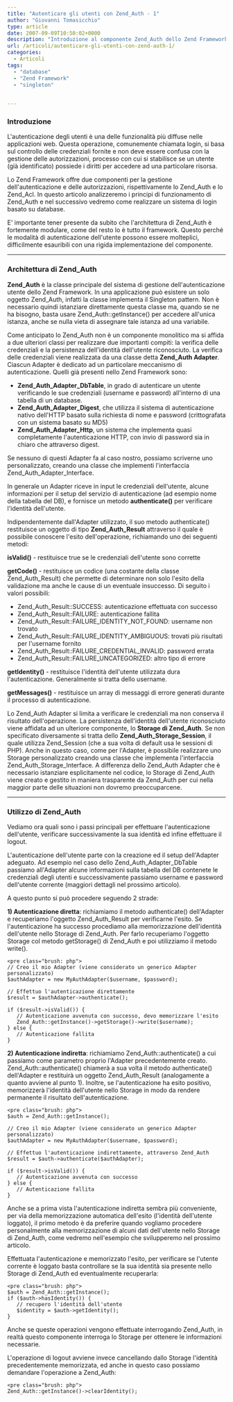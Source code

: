 ```yaml
---
title: "Autenticare gli utenti con Zend_Auth - 1"
author: "Giovanni Tomasicchio"
type: article
date: 2007-09-09T10:50:02+0000
description: "Introduzione al componente Zend_Auth dello Zend Framework per l'autenticazione degli utenti"
url: /articoli/autenticare-gli-utenti-con-zend-auth-1/
categories:
  - Articoli
tags:
  - "database"
  - "Zend Framework"
  - "singleton"

  
---
```

###  Introduzione

 L'autenticazione degli utenti è una delle funzionalità più diffuse nelle applicazioni web. Questa operazione, comunemente chiamata login, si basa sul controllo delle credenziali fornite e non deve essere confusa con la gestione delle autorizzazioni, processo con cui si stabilisce se un utente (già identificato) possiede i diritti per accedere ad una particolare risorsa.

 Lo Zend Framework offre due componenti per la gestione dell'autenticazione e delle autorizzazioni, rispettivamente lo Zend\_Auth e lo Zend\_Acl. In questo articolo analizzeremo i principi di funzionamento di Zend\_Auth e nel successivo vedremo come realizzare un sistema di login basato su database.

 E' importante tener presente da subito che l'architettura di Zend\_Auth è fortemente modulare, come del resto lo è tutto il framework. Questo perché le modalità di autenticazione dell'utente possono essere molteplici, difficilmente esauribili con una rigida implementazione del componente.

- - - - - -

###  Architettura di Zend\_Auth

 **Zend\_Auth** è la classe principale del sistema di gestione dell'autenticazione utente dello Zend Framework. In una applicazione può esistere un solo oggetto Zend\_Auth, infatti la classe implementa il Singleton pattern. Non è necessario quindi istanziare direttamente questa classe ma, quando se ne ha bisogno, basta usare Zend\_Auth::getInstance() per accedere all'unica istanza, anche se nulla vieta di assegnare tale istanza ad una variabile.

 Come anticipato lo Zend\_Auth non è un componente monolitico ma si affida a due ulteriori classi per realizzare due importanti compiti: la verifica delle credenziali e la persistenza dell'identità dell'utente riconosciuto. La verifica delle credenziali viene realizzata da una classe detta **Zend\_Auth Adapter**. Ciascun Adapter è dedicato ad un particolare meccanismo di autenticazione. Quelli già presenti nello Zend Framework sono:

- **Zend\_Auth\_Adapter\_DbTable**, in grado di autenticare un utente verificando le sue credenziali (username e password) all'interno di una tabella di un database.
- **Zend\_Auth\_Adapter\_Digest**, che utilizza il sistema di autenticazione nativo dell'HTTP basato sulla richiesta di nome e password (crittografata con un sistema basato su MD5)
- **Zend\_Auth\_Adapter\_Http**, un sistema che implementa quasi completamente l'autenticazione HTTP, con invio di password sia in chiaro che attraverso digest.
 
 Se nessuno di questi Adapter fa al caso nostro, possiamo scriverne uno personalizzato, creando una classe che implementi l'interfaccia Zend\_Auth\_Adapter\_Interface.

 In generale un Adapter riceve in input le credenziali dell'utente, alcune informazioni per il setup del servizio di autenticazione (ad esempio nome della tabella del DB), e fornisce un metodo **authenticate()** per verificare l'identità dell'utente.

 Indipendentemente dall'Adapter utilizzato, il suo metodo authenticate() restituisce un oggetto di tipo **Zend\_Auth\_Result** attraverso il quale è possibile conoscere l'esito dell'operazione, richiamando uno dei seguenti metodi:

 **isValid()** - restituisce true se le credenziali dell'utente sono corrette

 **getCode()** - restituisce un codice (una costante della classe Zend\_Auth\_Result) che permette di determinare non solo l'esito della validazione ma anche le cause di un eventuale insuccesso. Di seguito i valori possibili:

- Zend\_Auth\_Result::SUCCESS: autenticazione effettuata con successo
- Zend\_Auth\_Result::FAILURE: autenticazione fallita
- Zend\_Auth\_Result::FAILURE\_IDENTITY\_NOT\_FOUND: username non trovato
- Zend\_Auth\_Result::FAILURE\_IDENTITY\_AMBIGUOUS: trovati più risultati per l'username fornito
- Zend\_Auth\_Result::FAILURE\_CREDENTIAL\_INVALID: password errata
- Zend\_Auth\_Result::FAILURE\_UNCATEGORIZED: altro tipo di errore
 
 **getIdentity()** - restituisce l'identità dell'utente utilizzata dura l'autenticazione. Generalmente si tratta dello username.

 **getMessages()** - restituisce un array di messaggi di errore generati durante il processo di autenticazione.

 Lo Zend\_Auth Adapter si limita a verificare le credenziali ma non conserva il risultato dell'operazione. La persistenza dell'identità dell'utente riconosciuto viene affidata ad un ulteriore componente, lo **Storage di Zend\_Auth**. Se non specificato diversamente si tratta dello **Zend\_Auth\_Storage\_Session**, il quale utilizza Zend\_Session (che a sua volta di default usa le sessioni di PHP). Anche in questo caso, come per l'Adapter, è possibile realizzare uno Storage personalizzato creando una classe che implementa l'interfaccia Zend\_Auth\_Storage\_Interface. A differenza dello Zend\_Auth Adapter che è necessario istanziare esplicitamente nel codice, lo Storage di Zend\_Auth viene creato e gestito in maniera trasparente da Zend\_Auth per cui nella maggior parte delle situazioni non dovremo preoccuparcene.

- - - - - -

###  Utilizzo di Zend\_Auth

 Vediamo ora quali sono i passi principali per effettuare l'autenticazione dell'utente, verificare successivamente la sua identità ed infine effettuare il logout.

 L'autenticazione dell'utente parte con la creazione ed il setup dell'Adapter adeguato. Ad esempio nel caso dello Zend\_Auth\_Adapter\_DbTable passiamo all'Adapter alcune informazioni sulla tabella del DB contenete le credenziali degli utenti e successivamente passiamo username e password dell'utente corrente (maggiori dettagli nel prossimo articolo).

 A questo punto si può procedere seguendo 2 strade:

 **1) Autenticazione diretta**: richiamiamo il metodo authenticate() dell'Adapter e recuperiamo l'oggetto Zend\_Auth\_Result per verificarne l'esito. Se l'autenticazione ha successo procediamo alla memorizzazione dell'identità dell'utente nello Storage di Zend\_Auth. Per farlo recuperiamo l'oggetto Storage col metodo getStorage() di Zend\_Auth e poi utilizziamo il metodo write().

 ```
<pre class="brush: php">
// Creo il mio Adapter (viene considerato un generico Adapter personalizzato)
$authAdapter = new MyAuthAdapter($username, $password);

// Effettuo l'autenticazione direttamente
$result = $authAdapter->authenticate();

if ($result->isValid()) {
    // Autenticazione avvenuta con successo, devo memorizzare l'esito
    Zend_Auth::getInstance()->getStorage()->write($username);
} else {
    // Autenticazione fallita
}
```

 **2) Autenticazione indiretta**: richiamiamo Zend\_Auth::authenticate() a cui passiamo come parametro proprio l'Adapter precedentemente creato. Zend\_Auth::authenticate() chiamerà a sua volta il metodo authenticate() dell'Adapter e restituirà un oggetto Zend\_Auth\_Result (analogamente a quanto avviene al punto 1). Inoltre, se l'autenticazione ha esito positivo, memorizzerà l'identità dell'utente nello Storage in modo da rendere permanente il risultato dell'autenticazione.

 ```
<pre class="brush: php">
$auth = Zend_Auth::getInstance();

// Creo il mio Adapter (viene considerato un generico Adapter personalizzato)
$authAdapter = new MyAuthAdapter($username, $password);

// Effettuo l'autenticazione indirettamente, attraverso Zend_Auth
$result = $auth->authenticate($authAdapter);

if ($result->isValid()) {
    // Autenticazione avvenuta con successo
} else {
    // Autenticazione fallita
}
```

 Anche se a prima vista l'autenticazione indiretta sembra più conveniente, per via della memorizzazione automatica dell'esito (l'identità dell'utente loggato), il primo metodo è da preferire quando vogliamo procedere personalmente alla memorizzazione di alcuni dati dell'utente nello Storage di Zend\_Auth, come vedremo nell'esempio che svilupperemo nel prossimo articolo.

 Effettuata l'autenticazione e memorizzato l'esito, per verificare se l'utente corrente è loggato basta controllare se la sua identità sia presente nello Storage di Zend\_Auth ed eventualmente recuperarla:

 ```
<pre class="brush: php">
$auth = Zend_Auth::getInstance();
if ($auth->hasIdentity()) {
    // recupero l'identità dell'utente
    $identity = $auth->getIdentity();
}
```

 Anche se queste operazioni vengono effettuate interrogando Zend\_Auth, in realtà questo componente interroga lo Storage per ottenere le informazioni necessarie.

 L'operazione di logout avviene invece cancellando dallo Storage l'identità precedentemente memorizzata, ed anche in questo caso possiamo demandare l'operazione a Zend\_Auth:

 ```
<pre class="brush: php">
Zend_Auth::getInstance()->clearIdentity();
```